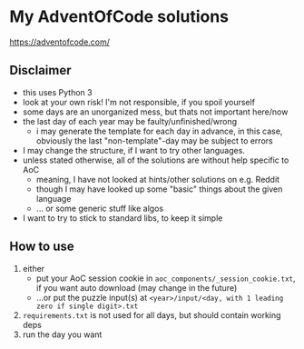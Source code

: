 # My AdventOfCode solutions
https://adventofcode.com/
## Disclaimer
- this uses Python 3
- look at your own risk! I'm not responsible, if you spoil yourself
- some days are an unorganized mess, but thats not important here/now
- the last day of each year may be faulty/unfinished/wrong
    - i may generate the template for each day in advance, in this case, obviously the last "non-template"-day may be subject to errors
- I may change the structure, if I want to try other languages.
- unless stated otherwise, all of the solutions are without help specific to AoC
    - meaning, I have not looked at hints/other solutions on e.g. Reddit
    - though I may have looked up some "basic" things about the given language
    - ... or some generic stuff like algos
- I want to try to stick to standard libs, to keep it simple

## How to use
1. either 
    - put your AoC session cookie in `aoc_components/_session_cookie.txt`, if you want auto download (may change in the future)
    - ...or put the puzzle input(s) at `<year>/input/<day, with 1 leading zero if single digit>.txt` 
2. `requirements.txt` is not used for all days, but should contain working deps
3. run the day you want